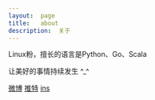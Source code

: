 ```yaml
---
layout:  page
title:   about
description:  关于
---
```


Linux粉，擅长的语言是Python、Go、Scala

让美好的事情持续发生 ^_^

[微博](http://weibo.com/dengqian)
[推特](https://twitter.com/dqbeta)
[ins](http://instagram.com/qian_d)
